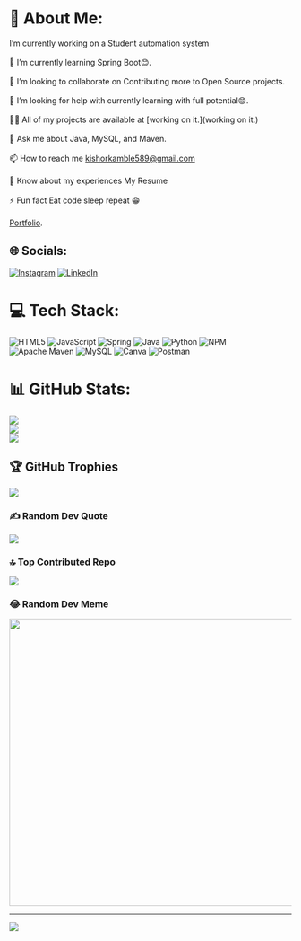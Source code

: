 # 💫 About Me:
 I’m currently working on a Student automation system<br><br>🌱 I’m currently learning Spring Boot😊.<br><br>👯 I’m looking to collaborate on Contributing more to Open Source projects.<br><br>🤝 I’m looking for help with currently learning with full potential😊.<br><br>👨‍💻 All of my projects are available at [working on it.](working on it.)<br><br>💬 Ask me about Java, MySQL, and Maven.<br><br>📫 How to reach me kishorkamble589@gmail.com<br><br>📄 Know about my experiences My Resume<br><br>⚡ Fun fact Eat code sleep repeat 😁<br><br> [Portfolio](https://kishork18.github.io/).


## 🌐 Socials:
[![Instagram](https://img.shields.io/badge/Instagram-%23E4405F.svg?logo=Instagram&logoColor=white)](https://instagram.com/kishor.k18) [![LinkedIn](https://img.shields.io/badge/LinkedIn-%230077B5.svg?logo=linkedin&logoColor=white)](https://linkedin.com/in/linkedin.com/in/kishor-kamble-49642322b) 

# 💻 Tech Stack:
![HTML5](https://img.shields.io/badge/html5-%23E34F26.svg?style=for-the-badge&logo=html5&logoColor=white) ![JavaScript](https://img.shields.io/badge/javascript-%23323330.svg?style=for-the-badge&logo=javascript&logoColor=%23F7DF1E) ![Spring](https://img.shields.io/badge/spring-%236DB33F.svg?style=for-the-badge&logo=spring&logoColor=white) ![Java](https://img.shields.io/badge/java-%23ED8B00.svg?style=for-the-badge&logo=java&logoColor=white) ![Python](https://img.shields.io/badge/python-3670A0?style=for-the-badge&logo=python&logoColor=ffdd54) ![NPM](https://img.shields.io/badge/NPM-%23000000.svg?style=for-the-badge&logo=npm&logoColor=white) ![Apache Maven](https://img.shields.io/badge/Apache%20Maven-C71A36?style=for-the-badge&logo=Apache%20Maven&logoColor=white) ![MySQL](https://img.shields.io/badge/mysql-%2300f.svg?style=for-the-badge&logo=mysql&logoColor=white) ![Canva](https://img.shields.io/badge/Canva-%2300C4CC.svg?style=for-the-badge&logo=Canva&logoColor=white) ![Postman](https://img.shields.io/badge/Postman-FF6C37?style=for-the-badge&logo=postman&logoColor=white)
# 📊 GitHub Stats:
![](https://github-readme-stats.vercel.app/api?username=kishorkamble18&theme=blue-green&hide_border=false&include_all_commits=true&count_private=true)<br/>
![](https://github-readme-streak-stats.herokuapp.com/?user=kishorkamble18&theme=blue-green&hide_border=false)<br/>
![](https://github-readme-stats.vercel.app/api/top-langs/?username=kishorkamble18&theme=blue-green&hide_border=false&include_all_commits=true&count_private=true&layout=compact)

## 🏆 GitHub Trophies
![](https://github-profile-trophy.vercel.app/?username=kishorkamble18&theme=juicyfresh&no-frame=false&no-bg=false&margin-w=4)

### ✍️ Random Dev Quote
![](https://quotes-github-readme.vercel.app/api?type=horizontal&theme=radical)

### 🔝 Top Contributed Repo
![](https://github-contributor-stats.vercel.app/api?username=kishorkamble18&limit=5&theme=radical&combine_all_yearly_contributions=true)

### 😂 Random Dev Meme
<img src="https://rm.up.railway.app/" width="512px"/>

---
[![](https://visitcount.itsvg.in/api?id=kishorkamble18&icon=4&color=1)](https://visitcount.itsvg.in)

<!-- Proudly created with GPRM ( https://gprm.itsvg.in ) -->

